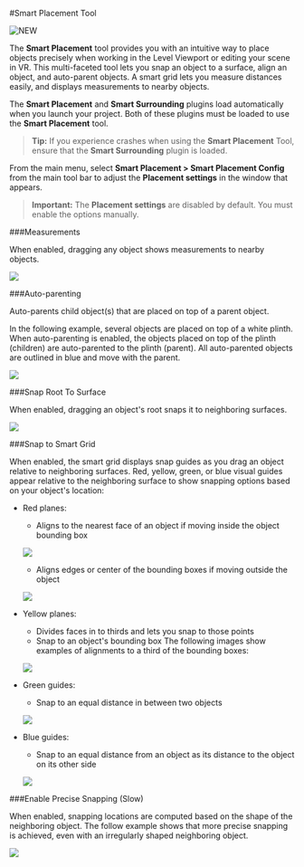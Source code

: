#Smart Placement Tool

![NEW](../../images/new.png)

The **Smart Placement** tool provides you with an intuitive way to place objects precisely when working in the Level Viewport or editing your scene in VR. This multi-faceted tool lets you snap an object to a surface, align an object, and auto-parent objects. A smart grid lets you measure distances easily, and displays measurements to nearby objects.

The **Smart Placement** and **Smart Surrounding** plugins load automatically when you launch your project. Both of these plugins must be loaded to use the **Smart Placement** tool.

>**Tip:** If you experience crashes when using the **Smart Placement** Tool, ensure that the **Smart Surrounding** plugin is loaded.

From the main menu, select **Smart Placement > Smart Placement Config** from the main tool bar to adjust the **Placement settings** in the window that appears.

>**Important:** The **Placement settings** are disabled by default. You must enable the options manually.

###Measurements

When enabled, dragging any object shows measurements to nearby objects.

![](../../images/smart_placement_measure.png)

###Auto-parenting

Auto-parents child object(s) that are placed on top of a parent object.

In the following example, several objects are placed on top of a white plinth. When auto-parenting is enabled, the objects placed on top of the plinth (children) are auto-parented to the plinth (parent). All auto-parented objects are outlined in blue and move with the parent.

![](../../images/smart_placement_autoParent.png)

###Snap Root To Surface

When enabled, dragging an object's root snaps it to neighboring surfaces.

![](../../images/smart_placement_surfaceSnap.png)

###Snap to Smart Grid

When enabled, the smart grid displays snap guides as you drag an object relative to neighboring surfaces. Red, yellow, green, or blue visual guides appear relative to the neighboring surface to show snapping options based on your object's location:

  - Red planes:
    - Aligns to the nearest face of an object if moving inside the object bounding box

    ![](../../images/smart_placement_red1.png)

    - Aligns edges or center of the bounding boxes if moving outside the object

    ![](../../images/smart_placement_red2.png)

  - Yellow planes:
    - Divides faces in to thirds and lets you snap to those points
    - Snap to an object's bounding box
    The following images show examples of alignments to a third of the bounding boxes:

    ![](../../images/smart_placement_yellow.png)

  - Green guides:
    - Snap to an equal distance in between two objects

    ![](../../images/smart_placement_green.png)

  - Blue guides:
    - Snap to an equal distance from an object as its distance to the object on its other side

    ![](../../images/smart_placement_blue.png)

###Enable Precise Snapping (Slow)

When enabled, snapping locations are computed based on the shape of the neighboring object. The follow example shows that more precise snapping is achieved, even with an irregularly shaped neighboring object.

![](../../images/smart_placement_precise_mesh_option.png)
